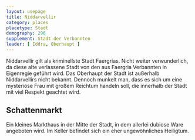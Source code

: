 ```yaml
---
layout: usepage
title: Niddarvellir
category: places
placetype: Stadt
demography: 296
supplement: Stadt der Verbannten
leader: [ Iddra, Oberhaupt ]
---
```


Niddarvellir gilt als kriminellste Stadt Faergrias. Nicht weiter verwunderlich, da diese alte verlassene Stadt von den
aus Faergria Verbannten in Eigenregie geführt wird. Das Oberhaupt der Stadt ist außerhalb Niddarvellirs nicht bekannt.
Dennoch munkelt man, dass es sich um eine mysteriöse Frau mit großem Reichtum handeln soll, die innerhalb der Stadt mit
viel Respekt geachtet wird.

<!--more-->

## Schattenmarkt

Ein kleines Markthaus in der Mitte der Stadt, in dem allerlei dubiose Ware angeboten wird. Im Keller befindet sich ein
eher ungewöhnliches Heiligtum.